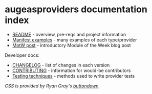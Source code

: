 # augeasproviders documentation index

  * [README](README.html) - overview, pre-reqs and project information
  * [Manifest examples](examples.html) - many examples of each type/provider
  * [MotW post](motw.html) - introductory Module of the Week blog post

Developer docs:

  * [CHANGELOG](CHANGELOG.html) - list of changes in each version
  * [CONTRIBUTING](CONTRIBUTING.html) - information for would-be contributors
  * [Testing techniques](specs.html) - methods used to write provider tests

_CSS is provided by Ryan Gray's
[buttondown](https://github.com/ryangray/buttondown)._
